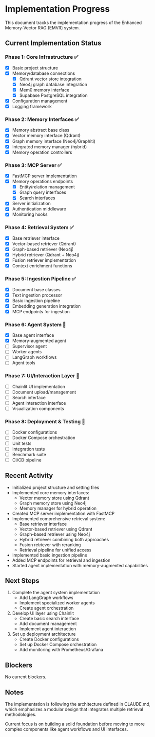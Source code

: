 # Implementation Progress

This document tracks the implementation progress of the Enhanced Memory-Vector RAG (EMVR) system.

## Current Implementation Status

### Phase 1: Core Infrastructure ✅

- [x] Basic project structure
- [x] Memory/database connections
  - [x] Qdrant vector store integration
  - [x] Neo4j graph database integration
  - [x] Mem0 memory interface
  - [x] Supabase PostgreSQL integration
- [x] Configuration management
- [x] Logging framework

### Phase 2: Memory Interfaces ✅

- [x] Memory abstract base class
- [x] Vector memory interface (Qdrant)
- [x] Graph memory interface (Neo4j/Graphiti)
- [x] Integrated memory manager (hybrid)
- [x] Memory operation controllers

### Phase 3: MCP Server ✅

- [x] FastMCP server implementation
- [x] Memory operations endpoints
  - [x] Entity/relation management
  - [x] Graph query interfaces
  - [x] Search interfaces
- [x] Server initialization
- [x] Authentication middleware
- [x] Monitoring hooks

### Phase 4: Retrieval System ✅

- [x] Base retriever interface
- [x] Vector-based retriever (Qdrant)
- [x] Graph-based retriever (Neo4j)
- [x] Hybrid retriever (Qdrant + Neo4j)
- [x] Fusion retriever implementation
- [x] Context enrichment functions

### Phase 5: Ingestion Pipeline ✅

- [x] Document base classes
- [x] Text ingestion processor
- [x] Basic ingestion pipeline
- [x] Embedding generation integration
- [x] MCP endpoints for ingestion

### Phase 6: Agent System 🔄

- [x] Base agent interface
- [x] Memory-augmented agent
- [ ] Supervisor agent
- [ ] Worker agents
- [ ] LangGraph workflows
- [ ] Agent tools

### Phase 7: UI/Interaction Layer 🔄

- [ ] Chainlit UI implementation
- [ ] Document upload/management
- [ ] Search interface
- [ ] Agent interaction interface
- [ ] Visualization components

### Phase 8: Deployment & Testing 🔄

- [ ] Docker configurations
- [ ] Docker Compose orchestration
- [ ] Unit tests
- [ ] Integration tests
- [ ] Benchmark suite
- [ ] CI/CD pipeline

## Recent Activity

- Initialized project structure and setting files
- Implemented core memory interfaces:
  - Vector memory store using Qdrant
  - Graph memory store using Neo4j
  - Memory manager for hybrid operation
- Created MCP server implementation with FastMCP
- Implemented comprehensive retrieval system:
  - Base retriever interface
  - Vector-based retriever using Qdrant
  - Graph-based retriever using Neo4j
  - Hybrid retriever combining both approaches
  - Fusion retriever with reranking
  - Retrieval pipeline for unified access
- Implemented basic ingestion pipeline
- Added MCP endpoints for retrieval and ingestion
- Started agent implementation with memory-augmented capabilities

## Next Steps

1. Complete the agent system implementation
   - Add LangGraph workflows
   - Implement specialized worker agents
   - Create agent orchestration
2. Develop UI layer using Chainlit
   - Create basic search interface
   - Add document management
   - Implement agent interaction
3. Set up deployment architecture
   - Create Docker configurations
   - Set up Docker Compose orchestration
   - Add monitoring with Prometheus/Grafana

## Blockers

No current blockers.

## Notes

The implementation is following the architecture defined in CLAUDE.md, which emphasizes a modular design that integrates multiple retrieval methodologies.

Current focus is on building a solid foundation before moving to more complex components like agent workflows and UI interfaces.